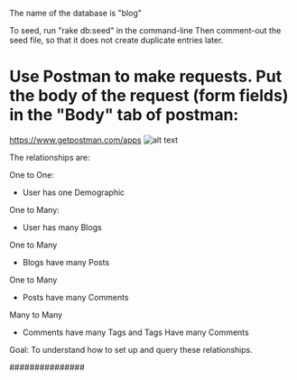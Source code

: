 The name of the database is "blog"

To seed, run "rake db:seed" in the command-line
Then comment-out the seed file, so that it does not create duplicate entries later.

# Use Postman to make requests. Put the body of the request (form fields) in the "Body" tab of postman:

https://www.getpostman.com/apps
![alt text](https://raw.githubusercontent.com/maiya-22/blog-sinatra-active-record/master/images_for_readme/put_request_postman.png)

The relationships are:

One to One:

* User has one Demographic

One to Many:

* User has many Blogs

One to Many

* Blogs have many Posts

One to Many

* Posts have many Comments

Many to Many

* Comments have many Tags and Tags Have many Comments

Goal:
To understand how to set up and query these relationships.

###############
